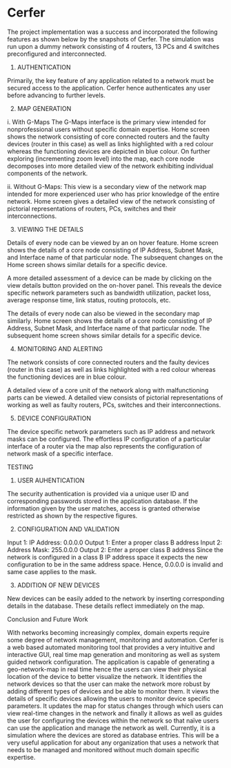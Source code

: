 # Cerfer

The project implementation was a success and incorporated the following features as shown below by the snapshots of Cerfer. The simulation was run upon a dummy network consisting of 4 routers, 13 PCs and 4 switches preconfigured and interconnected. 

1. AUTHENTICATION

Primarily, the key feature of any application related to a network must be secured access to the application. Cerfer hence authenticates any user before advancing to further levels.

2. MAP GENERATION

  i. With G-Maps
  The G-Maps interface is the primary view intended for nonprofessional users without specific domain expertise. Home screen shows the network consisting of core connected routers and the faulty devices (router in this case) as well as links highlighted with a red colour whereas the functioning devices are depicted in blue colour. On further exploring (incrementing zoom level) into the map, each core node decomposes into more detailed view of the network exhibiting individual components of the network.

  ii. Without G-Maps:
  This view is a secondary view of the network map intended for more experienced user who has prior knowledge of the entire network. Home screen gives a detailed view of the network consisting of pictorial representations of routers, PCs, switches and their interconnections.


3. VIEWING THE DETAILS

Details of every node can be viewed by an on hover feature. Home screen shows the details of a core node consisting of IP Address, Subnet Mask, and Interface name of that particular node. The subsequent changes on the Home screen shows similar details for a specific device.

A more detailed assessment of a device can be made by clicking on the view details button provided on the on-hover panel. This reveals the device specific network parameters such as bandwidth utilization, packet loss, average response time, link status, routing protocols, etc.

The details of every node can also be viewed in the secondary map similarly. 
Home screen shows the details of a core node consisting of IP Address, Subnet Mask, and Interface name of that particular node. The subsequent home screen shows similar details for a specific device.

4.  MONITORING AND ALERTING

The network consists of core connected routers and the faulty devices (router in this case) as well as links highlighted with a red colour whereas the functioning devices are in blue colour.


A detailed view of a core unit of the network along with malfunctioning parts can be viewed. A detailed view consists of pictorial representations of working as well as faulty routers, PCs, switches and their interconnections.


5. DEVICE CONFIGURATION

The device specific network parameters such as IP address and network masks can be configured. The effortless IP configuration of a particular interface of a router via the map also represents the configuration of network mask of a specific interface.



TESTING

1. USER AUHENTICATION

The security authentication is provided via a unique user ID and corresponding passwords stored in the application database. If the information given by the user matches, access is granted otherwise restricted as shown by the respective figures.

2. CONFIGURATION AND VALIDATION

Input 1:	IP Address: 0.0.0.0
Output 1:	Enter a proper class B address
Input 2:	Address Mask: 255.0.0.0 
Output 2:	Enter a proper class B address
Since the network is configured in a class B IP address space it expects the new configuration to be in the same address space. Hence, 0.0.0.0 is invalid and same case applies to the mask.

3. ADDITION OF NEW DEVICES

New devices can be easily added to the network by inserting corresponding details in the database. These details reflect immediately on the map. 

Conclusion and Future Work

With networks becoming increasingly complex, domain experts require some degree of network management, monitoring and automation. Cerfer is a web based automated monitoring tool that provides a very intuitive and interactive GUI, real time map generation and monitoring as well as system guided network configuration. The application is capable of generating a geo-network-map in real time hence the users can view their physical location of the device to better visualize the network. It identifies the network devices so that the user can make the network more robust by adding different types of devices and be able to monitor them. It views the details of specific devices allowing the users to monitor device specific parameters. It updates the map for status changes through which users can view real-time changes in the network and finally it allows as well as guides the user for configuring the devices within the network so that naïve users can use the application and manage the network as well. Currently, it is a simulation where the devices are stored as database entries. This will be a very useful application for about any organization that uses a network that needs to be managed and monitored without much domain specific expertise.

